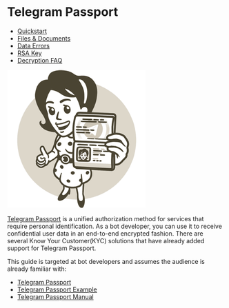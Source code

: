# Telegram Passport

- [Quickstart](quickstart.md)
- [Files & Documents](files-docs.md)
- [Data Errors](errors.md)
- [RSA Key](key.md)
- [Decryption FAQ](faq.md)

![telegram passport](../docs/photo-tg_passport.gif)

[Telegram Passport] is a unified authorization method for services that require personal identification.
As a bot developer, you can use it to receive confidential user data in an end-to-end encrypted fashion.
There are several Know Your Customer(KYC) solutions that have already added support for Telegram Passport.

This guide is targeted at bot developers and assumes the audience is already familiar with:

- [Telegram Passport]
- [Telegram Passport Example]
- [Telegram Passport Manual]

[Telegram Passport]: https://telegram.org/blog/passport
[Telegram Passport Example]: https://core.telegram.org/passport/example
[Telegram Passport Manual]: https://core.telegram.org/passport